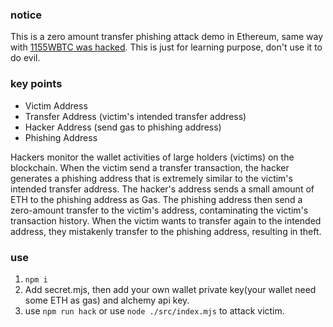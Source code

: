 ### notice

This is a zero amount transfer phishing attack demo in Ethereum, same way with [1155WBTC was hacked](https://slowmist.medium.com/small-bait-big-fish-unveiling-the-1155-wbtc-phishing-incident-22bf53b6fe60).
This is just for learning purpose, don't use it to do evil.

### key points

- Victim Address
- Transfer Address (victim's intended transfer address)
- Hacker Address (send gas to phishing address)
- Phishing Address

Hackers monitor the wallet activities of large holders (victims) on the blockchain. When the victim send a transfer transaction, the hacker generates a phishing address that is extremely similar to the victim's intended transfer address. The hacker's address sends a small amount of ETH to the phishing address as Gas. The phishing address then send a zero-amount transfer to the victim's address, contaminating the victim's transaction history. When the victim wants to transfer again to the intended address, they mistakenly transfer to the phishing address, resulting in theft.

### use

1.  `npm i`
2.  Add secret.mjs, then add your own wallet private key(your wallet need some ETH as gas) and alchemy api key.
3.  use `npm run hack` or use `node ./src/index.mjs` to attack victim.
